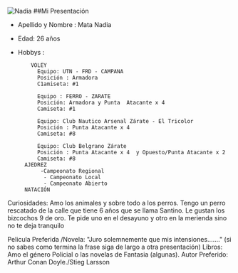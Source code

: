 ![Nadia](https://avatars.githubusercontent.com/u/39339237?s=60&v=4)
##Mi Presentación
 - Apellido y  Nombre : Mata Nadia 
 - Edad: 26 años
- Hobbys :  
  
          VOLEY
            Equipo: UTN - FRD - CAMPANA 
            Posición : Armadora 
            C1amiseta: #1
            
            Equipo : FERRO - ZARATE
            Posición: Armadora y Punta  Atacante x 4
            Camiseta: #1
            
            Equipo: Club Nautico Arsenal Zárate - El Tricolor
            Posición : Punta Atacante x 4
            Camiseta: #8
            
            Equipo: Club Belgrano Zárate
            Posición : Punta Atacante x 4  y Opuesto/Punta Atacante x 2
            Camiseta: #8
        AJEDREZ
             -Campeonato Regional
              - Campeonato Local
              - Campeonato Abierto
        NATACIÓN
Curiosidades: Amo los animales y sobre todo a los perros. Tengo un perro rescatado de la calle que tiene 6 años que se llama Santino. Le gustan los bizcochos 9 de oro. Te pide uno en el desayuno y otro en la merienda sino no te deja tranquilo

Pelicula Preferida /Novela: "Juro solemnemente que mis intensiones......." (si no sabes como termina la frase siga de largo a otra presentación)
Libros: Amo el género Policial o las novelas de Fantasia (algunas).
Autor Preferido: Arthur Conan Doyle./Stieg Larsson 
